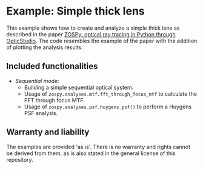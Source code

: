 # Example: Simple thick lens

This example shows how to create and analyze a simple thick lens as described in the paper [ZOSPy: optical ray tracing in Python through OpticStudio](../../Paper). The code resembles the example of the paper with the addition of plotting the analysis results.

## Included functionalities

* _Sequential mode_:
  - Building a simple sequential optical system.
  - Usage of `zospy.analyses.mtf.fft_through_focus_mtf` to calculate the FFT through focus MTF.
  - Usage of `zospy.analyses.psf.huygens_psf()` to perform a Huygens PSF analysis.

## Warranty and liability

The examples are provided 'as is'. There is no warranty and rights cannot be derived from them, as is also stated in the general license of this repository.
